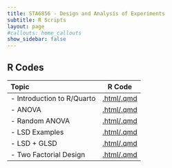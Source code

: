 ```yaml
---
title: STA6856 - Design and Analysis of Experiments
subtitle: R Scripts
layout: page
#callouts: home_callouts
show_sidebar: false
---
```


## R Codes

| **Topic** | **R Code**  |
|:-----------------------|:---:|
| - Introduction to R/Quarto   | [.html/.qmd](rcodes/) 
| - ANOVA   | [.html/.qmd](rcodes/)
| - Random ANOVA   | [.html/.qmd](rcodes/.html)
| - LSD Examples   | [.html/.qmd](rcodes/.html)
| - LSD + GLSD    | [.html/.qmd](rcodes/.html)
| - Two Factorial Design | [.html/.qmd](rcodes/.html)
